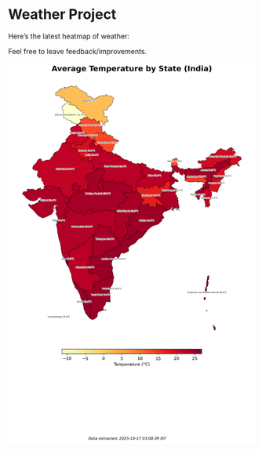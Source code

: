 # Weather Project

Here’s the latest heatmap of weather:

Feel free to leave feedback/improvements.

![India Heatmap](docs/assets/india_heatmap.png?v=F16401)
